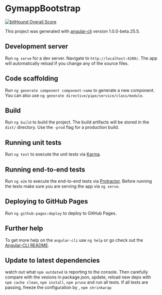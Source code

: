 # GymappBootstrap

[![bitHound Overall Score](https://www.bithound.io/github/luechtdiode/gymapp-bootstrap/badges/score.svg)](https://www.bithound.io/github/luechtdiode/gymapp-bootstrap)

This project was generated with [angular-cli](https://github.com/angular/angular-cli) version 1.0.0-beta.25.5.

## Development server
Run `ng serve` for a dev server. Navigate to `http://localhost:4200/`. The app will automatically reload if you change any of the source files.

## Code scaffolding

Run `ng generate component component-name` to generate a new component. You can also use `ng generate directive/pipe/service/class/module`.

## Build

Run `ng build` to build the project. The build artifacts will be stored in the `dist/` directory. Use the `-prod` flag for a production build.

## Running unit tests

Run `ng test` to execute the unit tests via [Karma](https://karma-runner.github.io).

## Running end-to-end tests

Run `ng e2e` to execute the end-to-end tests via [Protractor](http://www.protractortest.org/).
Before running the tests make sure you are serving the app via `ng serve`.

## Deploying to GitHub Pages

Run `ng github-pages:deploy` to deploy to GitHub Pages.

## Further help

To get more help on the `angular-cli` use `ng help` or go check out the [Angular-CLI README](https://github.com/angular/angular-cli/blob/master/README.md).

## Update to latest dependencies

watch out what `npm outdated` is reporting to the console. 
Then carefully compare with the vesions in package.json, update, reload new deps with `npm cache clean`, `npm install`, `npm prune` and run all tests.
If all tests are passing, freeze the configuration by , `npm shrinkwrap`